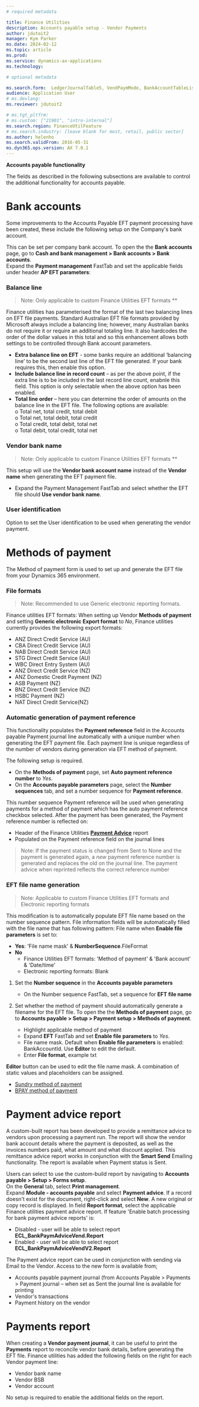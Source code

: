 ```yaml
---
# required metadata

title: Finance Utilities 
description: Accounts payable setup - Vendor Payments 
author: jdutoit2
manager: Kym Parker
ms.date: 2024-02-12
ms.topic: article
ms.prod: 
ms.service: dynamics-ax-applications
ms.technology: 

# optional metadata

ms.search.form:  LedgerJournalTable5, VendPaymMode, BankAccountTableListPage
audience: Application User
# ms.devlang: 
ms.reviewer: jdutoit2

# ms.tgt_pltfrm: 
# ms.custom: ["21901", "intro-internal"]
ms.search.region: FinanceUtilFeature
# ms.search.industry: [leave blank for most, retail, public sector]
ms.author: helenho
ms.search.validFrom: 2016-05-31
ms.dyn365.ops.version: AX 7.0.1
---
```


**Accounts payable functionality**

The fields as described in the following subsections are available to control the additional functionality for accounts payable.

# Bank accounts

Some improvements to the Accounts Payable EFT payment processing have been created, these include the following setup on the Company's bank account.

This can be set per company bank account. To open the the **Bank accounts** page, go to **Cash and bank management > Bank accounts > Bank accounts**. <br>
Expand the **Payment management** FastTab and set the applicable fields under header **AP EFT parameters**:

### Balance line

> Note: Only applicable to custom Finance Utilities EFT formats **

Finance utilities has parameterised the format of the last two balancing lines on EFT file payments. Standard Australian EFT file formats provided by Microsoft always include a balancing line; however, many Australian banks do not require it or require an additional totaling line. It also hardcodes the order of the dollar values in this total and so this enhancement allows both settings to be controlled through Bank account parameters.

-	**Extra balance line on EFT** - some banks require an additional ‘balancing line’ to be the second last line of the EFT file generated. If your bank requires this, then enable this option.
-	**Include balance line in record count** – as per the above point, if the extra line is to be included in the last record line count, enabnle this field. This option is only selectable when the above option has been enabled.
-	**Total line order** – here you can determine the order of amounts on the balance line in the EFT file.  The following options are available:
 <br> o	Total net, total credit, total debit
 <br> o	Total net, total debit, total credit
 <br> o	Total credit, total debit, total net
 <br> o	Total debit, total credit, total net

### Vendor bank name

> Note: Only applicable to custom Finance Utilities EFT formats **

This setup will use the **Vendor bank account name** instead of the **Vendor name** when generating the EFT payment file.

-	Expand the Payment Management FastTab and select whether the EFT file should **Use vendor bank name**.

### User identification
Option to set the User identification to be used when generating the vendor payment.

# Methods of payment
The Method of payment form is used to set up and generate the EFT file from your Dynamics 365 environment. 

### File formats

> Note: Recommended to use Generic electronic reporting formats.

Finance utilities EFT formats: When setting up Vendor **Methods of payment** and setting **Generic electronic Export format** to _No_, Finance utilities currently provides the following export formats:
- ANZ Direct Credit Service (AU)
- CBA Direct Credit Service (AU)
- NAB Direct Credit Service (AU)
- STG Direct Credit Service (AU)
- WBC Direct Entry System (AU)
- ANZ Direct Credit Service (NZ)
- ANZ Domestic Credit Payment (NZ)
- ASB Payment (NZ)
- BNZ Direct Credit Service (NZ)
- HSBC Payment (NZ)
- NAT Direct Credit Service(NZ)


### Automatic generation of payment reference
This functionality populates the **Payment reference** field in the Accounts payable Payment journal line automatically with a unique number when generating the EFT payment file. Each payment line is unique regardless of the number of vendors during generation via EFT method of payment.

The following setup is required.
- On the **Methods of payment** page, set **Auto payment reference number** to _Yes_.
- On the **Accounts payable parameters** page, select the **Number sequences** tab, and set a number sequence for **Payment reference**.

This number sequence Payment reference will be used when generating payments for a method of payment which has the auto payment reference checkbox selected.
After the payment has been generated, the Payment reference number is reflected on: 
- Header of the Finance Utilities [**Payment Advice**](#payment-advice-report) report
-	Populated on the Payment reference field on the journal lines

> Note: If the payment status is changed from Sent to None and the payment is generated again, a _new_ payment reference number is generated and replaces the old on the journal line. The payment advice when reprinted reflects the correct reference number

### EFT file name generation

> Note: Applicable to custom Finance Utilities EFT formats and Electronic reporting formats

This modification is to automatically populate EFT file name based on the number sequence pattern.
File information fields will be automatically filled with the file name that has following pattern:
File name when **Enable file parameters** is set to:
- **Yes**: 'File name mask' & **NumberSequence**.FileFormat
- **No**
    - Finance Utilities EFT formats: 'Method of payment' & 'Bank account' & 'Date/time'
    - Electronic reporting formats: Blank

1. Set the **Number sequence** in the **Accounts payable parameters**
    - On the Number sequence FastTab, set a sequence for **EFT file name**

2. Set whether the method of payment should automatically generate a filename for the EFT file. To open the the **Methods of payment** page, go to **Accounts payable > Setup > Payment setup > Methods of payment**.
    -	Highlight applicable method of payment
    -	Expand **EFT** FastTab and set **Enable file parameters** to _Yes_.
    -	File name mask. Default when **Enable file parameters** is enabled: BankAccountId. Use **Editor** to edit the default.
    -	Enter **File format**, example txt

**Editor** button can be used to edit the file name mask. A combination of static values and placeholders can be assigned.

- [Sundry method of payment](Sundry-payment.md)
- [BPAY method of payment](BPAY-payment.md)

# Payment advice report
A custom-built report has been developed to provide a remittance advice to vendors upon processing a payment run. The report will show the vendor bank account details where the payment is deposited, as well as the invoices numbers paid, what amount and what discount applied. This remittance advice report works in conjunction with the **Smart Send** Emailing functionality. The report is available when Payment status is Sent.

Users can select to use the custom-build report by navigating to **Accounts payable > Setup > Forms setup**. <br>
On the **General** tab, select **Print management**. <br>
Expand **Module - accounts payable** and select **Payment advice**. If a record doesn't exist for the document, right-click and select **New**. 
A new original or copy record is displayed. In field **Report format**, select the applicable Finance utilities payment advice report.
If feature 'Enable batch processing for bank payment advice reports' is:
- Disabled - user will be able to select report **ECL_BankPaymAdviceVend.Report**
- Enabled - user will be able to select report **ECL_BankPaymAdviceVendV2.Report**

The Payment advice report can be used in conjunction with sending via Email to the Vendor. Access to the new form is available from;
-	Accounts payable payment journal (from Accounts Payable > Payments > Payment journal – when set as Sent the journal line is available for printing
-	Vendor's transactions
-	Payment history on the vendor

# Payments report
When creating a **Vendor payment journal**, it can be useful to print the **Payments** report to reconcile vendor bank details, before generating the EFT file.
Finance utilities has added the following fields on the right for each Vendor payment line:
- Vendor bank name
- Vendor BSB
- Vendor account

No setup is required to enable the additional fields on the report.


